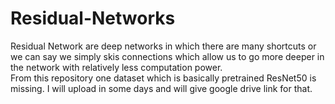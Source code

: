 # Residual-Networks
Residual Network are deep networks in which there are many shortcuts or we can say we simply skis connections which allow us to go more deeper in the network with relatively less computation power.
<br>
From this repository one dataset which is basically pretrained ResNet50 is missing. I will upload in some days and will give google drive link for that.
